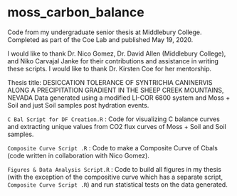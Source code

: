 # moss_carbon_balance
Code from my undergraduate senior thesis at Middlebury College. Completed as part of the Coe Lab and published May 19, 2020.

I would like to thank Dr. Nico Gomez, Dr. David Allen (Middlebury College), and Niko Carvajal Janke for their contributions and assistance in writing these scripts. I would like to thank Dr. Kirsten Coe for her mentorship.

Thesis title: DESICCATION TOLERANCE OF SYNTRICHIA CANINERVIS ALONG A PRECIPITATION GRADIENT IN THE SHEEP CREEK MOUNTAINS, NEVADA
Data generated using a modified LI-COR 6800 system and Moss + Soil and just Soil samples post hydration events.

`C Bal Script for DF Creation.R` : Code for visualizing C balance curves and extracting unique values from CO2 flux curves of Moss + Soil and Soil samples.

`Composite Curve Script .R` : Code to make a Composite Curve of Cbals (code written in collaboration with Nico Gomez).

`Figures & Data Analysis Script.R` : Code to build all figures in my thesis (with the exception of the compositive curve which has a separate script, `Composite Curve Script .R`) and run statistical tests on the data generated.
